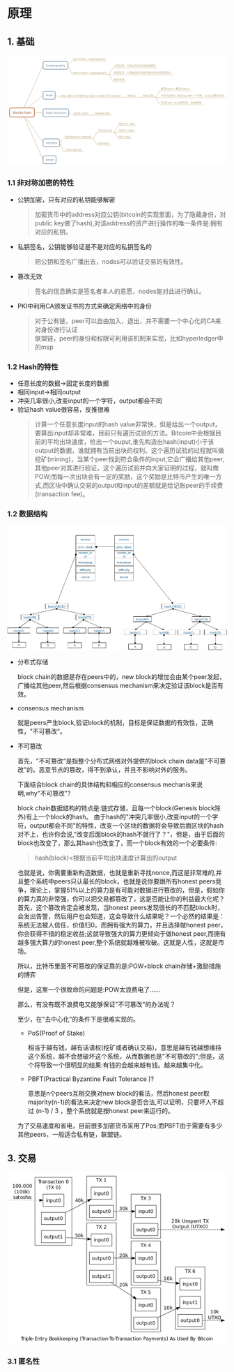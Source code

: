 # 原理
## 1. 基础

![alt](./pictures/basis.png)

### 1.1 非对称加密的特性  
* 公钥加密，只有对应的私钥能够解密  
  >加密货币中的address对应公钥(bitcoin的实现里面，为了隐藏身份，对public key做了hash),对该address的资产进行操作的唯一条件是:拥有对应的私钥。

* 私钥签名，公钥能够验证是不是对应的私钥签名的  
  >把公钥和签名广播出去，nodes可以验证交易的有效性。

* 篡改无效  
  >签名的信息确实是签名者本人的意愿，nodes能对此进行确认。

* PKI中利用CA颁发证书的方式来确定网络中的身份  
  >对于公有链，peer可以自由加入，退出，并不需要一个中心化的CA来对身份进行认证  
  联盟链，peer的身份和权限可利用该机制来实现，比如hyperledger中的msp

### 1.2 Hash的特性
* 任意长度的数据->固定长度的数据
* 相同input->相同output
* 冲突几率很小,改变input的一个字符，output都会不同
* 验证hash value很容易，反推很难
  >计算一个任意长度input的hash value非常快，但是给出一个output，要算出input却非常难，目前只有遍历试验的方法。Bitcoin中会根据目前的平均出块速度，给出一个ouput,谁先构造出hash(input)小于该output的数据，谁就拥有当前出块的权利。这个遍历试验的过程就叫做挖矿(mining)，当某个peer找到符合条件的input,它会广播给其他peer,其他peer对其进行验证，这个遍历试验并向大家证明的过程，就叫做POW;而每一次出块会有一定的奖励，这个奖励是比特币产生的唯一方式,而区块中确认交易的output和input的差额就是给记账peer的手续费(transaction fee)。
### 1.2 数据结构
![alt](./pictures/data-structure.png)

* 分布式存储

  block chain的数据是存在peers中的，new block的增加会由某个peer发起，广播给其他peer,然后根据consensus mechanism来决定验证该block是否有效。

* consensus mechanism

  就是peers产生block,验证block的机制，目标是保证数据的有效性，正确性，"不可篡改"。

* 不可篡改

  首先，"不可篡改“是指整个分布式网络对外提供的block chain data是"不可篡改"的。恶意节点的篡改，得不到承认，并且不影响对外的服务。

  下面结合block chain的具体结构和相应的consensus mechanis来说明,why"不可篡改"?

  block chain数据结构的特点是:链式存储，且每一个block(Genesis block除外)有上一个block的hash。
  由于hash的"冲突几率很小,改变input的一个字符，output都会不同"的特性，改变一个区块的数据将会导致后面区块的hash对不上，也许你会说,"改变后面block的hash不就行了？"，但是，由于后面的block也改变了，那么其hash也改变了，而一个block有效的一个必要条件:  
  >hash(block)<根据当前平均出块速度计算出的output
  
  也就是说，你需要重新构造数据，也就是重新寻找nonce,而这是非常难的,并且整个系统中peers只认最长的block，也就是说你要跟所有honest peers竞争，理论上，掌握51%以上的算力是有可能对数据进行篡改的，但是，假如你的算力真的非常强，你可以把交易都篡改了，这是否能让你的利益最大化呢？首先，这个篡改肯定会被发现，当honest peers发现很长的不匹配block时，会发出告警，然后用户也会知道，这会导致什么结果呢？一个必然的结果是：系统无法被人信任，价值归0。而拥有强大的算力，并且选择做honest peer，你会获得不错的稳定收益;这就导致强大的算力更倾向于做honest peer,而拥有越多强大算力的honest peer,整个系统就越难被攻破。这就是人性，这就是市场。

  所以，比特币里面不可篡改的保证靠的是:POW+block chain存储+激励措施的博弈

  但是，这里一个很致命的问题是:POW太浪费电了......

  那么，有没有既不浪费电又能够保证"不可篡改"的办法呢？

  至少，在"去中心化"的条件下是很难实现的。

  * PoS(Proof of Stake)

    相当于越有钱，越有话语权(挖矿或者确认交易)，意思是越有钱越想维持这个系统，越不会想破坏这个系统，从而数据也是"不可篡改的";但是，这个将导致一个很明显的结果:有钱的会越来越有钱。越来越集中化。

  * PBFT(Practical Byzantine Fault Tolerance )?

    意思是n个peers互相交换对new block的看法，然后honest peer取majority(n-1)的看法来决定new block是否合法,可以证明，只要坏人不超过 (n-1) / 3 ，整个系统就是按honest peer来运行的。

  为了交易速度和省电，目前很多加密货币采用了Pos;而PBFT由于需要有多少其他peers，一般适合私有链，联盟链。
## 3. 交易
![alt](./pictures/bitcoin-transaction-propagation.png)

### 3.1 匿名性
